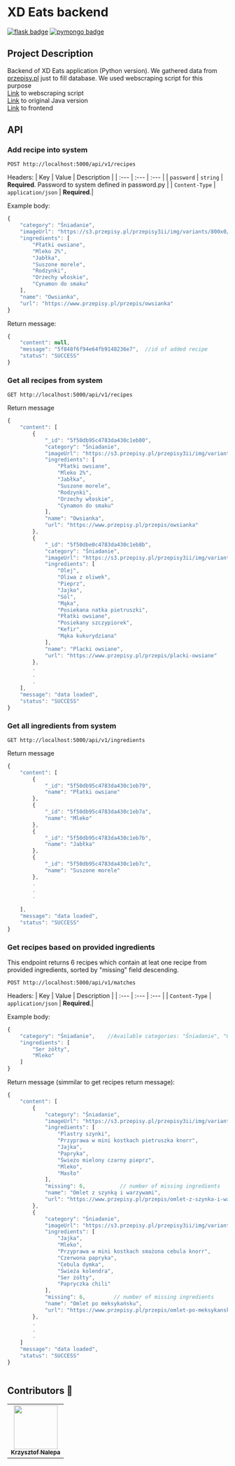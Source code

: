 # XD Eats backend

[![flask badge](https://img.shields.io/badge/flask-1.1.2-blue)](https://pypi.org/project/Flask/)
[![pymongo badge](https://img.shields.io/badge/PyMongo-3.11.0-green)](https://pypi.org/project/pymongo/)

## Project Description

Backend of XD Eats application (Python version). We gathered data from [przepisy.pl](https://www.przepisy.pl/) just to fill database. We used webscraping script for this purpose<br>
[Link](https://github.com/Better-Team-XD/hacknarok-script) to webscraping script <br>
[Link](https://github.com/Better-Team-XD/hacknarok-back) to original Java version <br>
[Link](https://github.com/Better-Team-XD/hacknarok-web) to frontend

## API
### Add recipe into system

```http
POST http://localhost:5000/api/v1/recipes
```
Headers:
| Key | Value | Description |
| :--- | :--- | :--- |
| `password` | `string` | **Required**. Password to system defined in password.py |
| `Content-Type` | `application/json` | **Required**.|

Example body:
```javascript
{
    "category": "Śniadanie",
    "imageUrl": "https://s3.przepisy.pl/przepisy3ii/img/variants/800x0/owsianka.jpg",
    "ingredients": [
        "Płatki owsiane",
        "Mleko 2%",
        "Jabłka",
        "Suszone morele",
        "Rodzynki",
        "Orzechy włoskie",
        "Cynamon do smaku"
	],
    "name": "Owsianka",
    "url": "https://www.przepisy.pl/przepis/owsianka"
}
```

Return message:
```javascript
{
    "content": null,
    "message": "5f848f6f94e64fb9148236e7",  //id of added recipe
    "status": "SUCCESS"
}
```

### Get all recipes from system

```http
GET http://localhost:5000/api/v1/recipes
```

Return message

```javascript
{
    "content": [
        {
            "_id": "5f50db95c4783da430c1eb80",
            "category": "Śniadanie",
            "imageUrl": "https://s3.przepisy.pl/przepisy3ii/img/variants/800x0/owsianka.jpg",
            "ingredients": [
                "Płatki owsiane",
                "Mleko 2%",
                "Jabłka",
                "Suszone morele",
                "Rodzynki",
                "Orzechy włoskie",
                "Cynamon do smaku"
            ],
            "name": "Owsianka",
            "url": "https://www.przepisy.pl/przepis/owsianka"
        },
        {
            "_id": "5f50dbe0c4783da430c1eb8b",
            "category": "Śniadanie",
            "imageUrl": "https://s3.przepisy.pl/przepisy3ii/img/variants/800x0/placki-owsiane.jpg",
            "ingredients": [
                "Olej",
                "Oliwa z oliwek",
                "Pieprz",
                "Jajko",
                "Sól",
                "Mąka",
                "Posiekana natka pietruszki",
                "Płatki owsiane",
                "Posiekany szczypiorek",
                "Kefir",
                "Mąka kukurydziana"
            ],
            "name": "Placki owsiane",
            "url": "https://www.przepisy.pl/przepis/placki-owsiane"
        },
        .
        .
        .
    ],
    "message": "data loaded",
    "status": "SUCCESS"
}
```

### Get all ingredients from system

```http
GET http://localhost:5000/api/v1/ingredients
```

Return message
```javascript
{
    "content": [
        {
            "_id": "5f50db95c4783da430c1eb79",
            "name": "Płatki owsiane"
        },
        {
            "_id": "5f50db95c4783da430c1eb7a",
            "name": "Mleko"
        },
        {
            "_id": "5f50db95c4783da430c1eb7b",
            "name": "Jabłka"
        },
        {
            "_id": "5f50db95c4783da430c1eb7c",
            "name": "Suszone morele"
        },
        .
        .
        .
        
    ],
    "message": "data loaded",
    "status": "SUCCESS"
}

```

### Get recipes based on provided ingredients

This endpoint returns 6 recipes which contain at leat one recipe from provided ingredients, sorted by "missing" field descending. 

```http
POST http://localhost:5000/api/v1/matches
```

Headers:
| Key | Value | Description |
| :--- | :--- | :--- |
| `Content-Type` | `application/json` | **Required**.|

Example body:

```javascript
{
	"category": "Śniadanie",    //Available categories: "Śniadanie", "Obiad", "Kolacja"
	"ingredients": [
		"Ser żółty",
		"Mleko"
	]
}
```

Return message (simmilar to get recipes  return message):

```javascript
{
    "content": [
        {
            "category": "Śniadanie",
            "imageUrl": "https://s3.przepisy.pl/przepisy3ii/img/variants/800x0/omlet-z-szynka-i-warzywami.jpg",
            "ingredients": [
                "Plastry szynki",
                "Przyprawa w mini kostkach pietruszka knorr",
                "Jajka",
                "Papryka",
                "Świeżo mielony czarny pieprz",
                "Mleko",
                "Masło"
            ],
            "missing": 6,           // number of missing ingredients
            "name": "Omlet z szynką i warzywami",
            "url": "https://www.przepisy.pl/przepis/omlet-z-szynka-i-warzywami"
        },
        {
            "category": "Śniadanie",
            "imageUrl": "https://s3.przepisy.pl/przepisy3ii/img/variants/800x0/omlet-po-meksykansku.jpg",
            "ingredients": [
                "Jajka",
                "Mleko",
                "Przyprawa w mini kostkach smażona cebula knorr",
                "Czerwona papryka",
                "Cebula dymka",
                "Świeża kolendra",
                "Ser żółty",
                "Papryczka chili"
            ],
            "missing": 6,         // number of missing ingredients
            "name": "Omlet po meksykańsku",
            "url": "https://www.przepisy.pl/przepis/omlet-po-meksykansku"
        },
        .
        .
        .
    ]
    "message": "data loaded",
    "status": "SUCCESS"
}
        
```

## Contributors :hamburger:
<table>
  <tr>
    <td align="center"><a href="https://github.com/kraleppa"><img src="https://avatars1.githubusercontent.com/u/56135216?s=460&u=359e017d16c70a31d3bdb086172308cc6f045acf&v=4" width="100px;" alt=""/><br /><sub><b>Krzysztof Nalepa</b></sub></a><br /></td>
    </td>
  </tr>
</table>  
